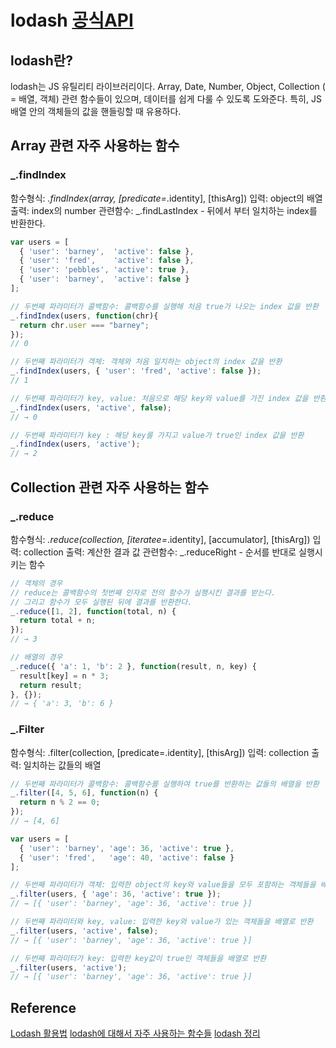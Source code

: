 # lodash [공식API](https://lodash.com/docs/4.17.15#groupBy)

## lodash란?

lodash는 JS 유틸리티 라이브러리이다. Array, Date, Number, Object, Collection ( = 배열, 객체) 관련 함수들이 있으며, 데이터를 쉽게 다룰 수 있도록 도와준다. 특히, JS 배열 안의 객체들의 값을 핸들링할 때 유용하다.



## Array 관련 자주 사용하는 함수

### \_.findIndex

함수형식: *.findIndex(array, [predicate=*.identity], [thisArg])
입력: object의 배열
출력: index의 number
관련함수: _.findLastIndex - 뒤에서 부터 일치하는 index를 반환한다.

```js
var users = [
  { 'user': 'barney',  'active': false },
  { 'user': 'fred',    'active': false },
  { 'user': 'pebbles', 'active': true },
  { 'user': 'barney',  'active': false }
];

// 두번째 파라미터가 콜백함수: 콜백함수를 실행해 처음 true가 나오는 index 값을 반환
_.findIndex(users, function(chr){
  return chr.user === "barney";
});
// 0

// 두번째 파라미터가 객체: 객체와 처음 일치하는 object의 index 값을 반환
_.findIndex(users, { 'user': 'fred', 'active': false });
// 1

// 두번째 파라미터가 key, value: 처음으로 해당 key와 value를 가진 index 값을 반환
_.findIndex(users, 'active', false);
// → 0

// 두번째 파라미터가 key : 해당 key를 가지고 value가 true인 index 값을 반환
_.findIndex(users, 'active');
// → 2
```



## Collection 관련 자주 사용하는 함수

### \_.reduce

함수형식: *.reduce(collection, [iteratee=*.identity], [accumulator], [thisArg])
입력: collection
출력: 계산한 결과 값
관련함수: _.reduceRight - 순서를 반대로 실행시키는 함수

```js
// 객체의 경우
// reduce는 콜백함수의 첫번째 인자로 전의 함수가 실행시킨 결과를 받는다.
// 그리고 함수가 모두 실행된 뒤에 결과를 반환한다.
_.reduce([1, 2], function(total, n) {
  return total + n;
});
// → 3

// 배열의 경우
_.reduce({ 'a': 1, 'b': 2 }, function(result, n, key) {
  result[key] = n * 3;
  return result;
}, {});
// → { 'a': 3, 'b': 6 }
```



### \_.Filter 
함수형식: .filter(collection, [predicate=.identity], [thisArg])
입력: collection
출력: 일치하는 값들의 배열

```js
// 두번째 파라미터가 콜백함수: 콜백함수를 실행하여 true를 반환하는 값들의 배열을 반환
_.filter([4, 5, 6], function(n) {
  return n % 2 == 0;
});
// → [4, 6]

var users = [
  { 'user': 'barney', 'age': 36, 'active': true },
  { 'user': 'fred',   'age': 40, 'active': false }
];

// 두번째 파라미터가 객체: 입력한 object의 key와 value들을 모두 포함하는 객체들을 배열로 반환
_.filter(users, { 'age': 36, 'active': true });
// → [{ 'user': 'barney', 'age': 36, 'active': true }]

// 두번째 파라미터와 key, value: 입력한 key와 value가 있는 객체들을 배열로 반환
_.filter(users, 'active', false);
// → [{ 'user': 'barney', 'age': 36, 'active': true }]

// 두번째 파라미터가 key: 입력한 key값이 true인 객체들을 배열로 반환
_.filter(users, 'active');
// → [{ 'user': 'barney', 'age': 36, 'active': true }]
```



## Reference

[Lodash 활용법]([https://gracefullight.dev/2016/12/25/Lodash-%ED%99%9C%EC%9A%A9%EB%B2%95/](https://gracefullight.dev/2016/12/25/Lodash-활용법/))
[lodash에 대해서 자주 사용하는 함수들](https://ithub.tistory.com/189)
[lodash 정리](http://kbs0327.github.io/blog/technology/lodash/)

